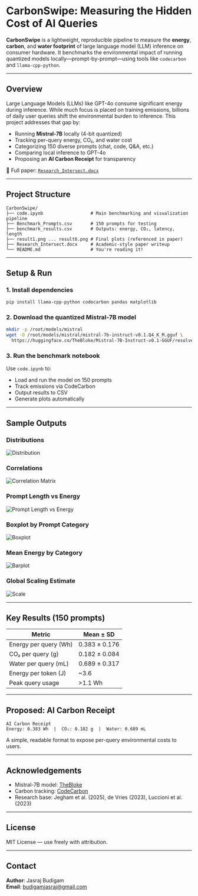 # CarbonSwipe: Measuring the Hidden Cost of AI Queries

**CarbonSwipe** is a lightweight, reproducible pipeline to measure the **energy**, **carbon**, and **water footprint** of large language model (LLM) inference on consumer hardware. It benchmarks the environmental impact of running quantized models locally—prompt-by-prompt—using tools like `codecarbon` and `llama-cpp-python`.

---

## Overview

Large Language Models (LLMs) like GPT-4o consume significant energy during inference. While much focus is placed on training emissions, billions of daily user queries shift the environmental burden to inference. This project addresses that gap by:

- Running **Mistral-7B** locally (4-bit quantized)
- Tracking per-query energy, CO₂, and water cost
- Categorizing 150 diverse prompts (chat, code, Q&A, etc.)
- Comparing local inference to GPT-4o
- Proposing an **AI Carbon Receipt** for transparency

📝 Full paper: [`Research_Intersect.docx`](./Research_Intersect.docx)

---

## Project Structure

```
CarbonSwipe/
├── code.ipynb                  # Main benchmarking and visualization pipeline
├── Benchmark_Prompts.csv       # 150 prompts for testing
├── benchmark_results.csv       # Outputs: energy, CO₂, latency, length
├── result1.png ... result6.png # Final plots (referenced in paper)
├── Research_Intersect.docx     # Academic-style paper writeup
└── README.md                   # You're reading it!
```

---

## Setup & Run

### 1. Install dependencies

```bash
pip install llama-cpp-python codecarbon pandas matplotlib
```

### 2. Download the quantized Mistral-7B model

```bash
mkdir -p /root/models/mistral
wget -O /root/models/mistral/mistral-7b-instruct-v0.1.Q4_K_M.gguf \
  https://huggingface.co/TheBloke/Mistral-7B-Instruct-v0.1-GGUF/resolve/main/mistral-7b-instruct-v0.1.Q4_K_M.gguf
```

### 3. Run the benchmark notebook

Use `code.ipynb` to:
- Load and run the model on 150 prompts
- Track emissions via CodeCarbon
- Output results to CSV
- Generate plots automatically

---

## Sample Outputs

### Distributions

![Distribution](./result1.png)

### Correlations

![Correlation Matrix](./result2.png)

### Prompt Length vs Energy

![Prompt Length vs Energy](./result3.png)

### Boxplot by Prompt Category

![Boxplot](./result4.png)

### Mean Energy by Category

![Barplot](./result5.png)

### Global Scaling Estimate

![Scale](./result6.png)

---

## Key Results (150 prompts)

| Metric                   | Mean ± SD          |
|--------------------------|--------------------|
| Energy per query (Wh)    | 0.383 ± 0.176      |
| CO₂ per query (g)        | 0.182 ± 0.084      |
| Water per query (mL)     | 0.689 ± 0.317      |
| Energy per token (J)     | ~3.6               |
| Peak query usage         | >1.1 Wh            |

---

## Proposed: AI Carbon Receipt

```
AI Carbon Receipt
Energy: 0.383 Wh  |  CO₂: 0.182 g  |  Water: 0.689 mL
```

A simple, readable format to expose per-query environmental costs to users.


---

## Acknowledgements

- Mistral-7B model: [TheBloke](https://huggingface.co/TheBloke)
- Carbon tracking: [CodeCarbon](https://github.com/mlco2/codecarbon)
- Research base: Jegham et al. (2025), de Vries (2023), Luccioni et al. (2023)

---

## License

MIT License — use freely with attribution.

---

## Contact

**Author**: Jasraj Budigam  
**Email**: budigamjasraj@gmail.com
